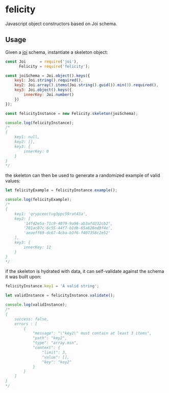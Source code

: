 # felicity
Javascript object constructors based on Joi schema.


## Usage
Given a [joi](www.github.com/hapijs/joi) schema, instantiate a skeleton object:
```JavaScript
const Joi      = require('joi'),
      Felicity = require('felicity');

const joiSchema = Joi.object().keys({
    key1: Joi.string().required(),
    key2: Joi.array().items(Joi.string().guid()).min(3).required(),
    key3: Joi.object().keys({
        innerKey: Joi.number()
    })
});

const felicityInstance = new Felicity.skeleton(joiSchema);

console.log(felicityInstance);
/*
{
    key1: null,
    key2: [],
    key3: {
        innerKey: 0
    }
}
*/
```

the skeleton can then be used to generate a randomized example of valid values:
```JavaScript
let felicityExample = felicityInstance.example();

console.log(felicityExample);
/*
{
    key1: 'qrypceectvg3ppc59rat43a',
    key2: [
        '14fd2e5a-71c9-4079-9a96-ab3afd232cb2',
        '701ac87c-6c55-44f7-b1db-65a628ed9f4e',
        'aeaeff69-dc67-4cba-b3f6-f407358c2e52'
    ],
    key3: {
        innerKey: 12
    }
}
*/
```

if the skeleton is hydrated with data, it can self-validate against the schema it was built upon:
```JavaScript
felicityInstance.key1 = 'A valid string';

let validInstance = felicityInstance.validate();

console.log(validInstance);
/*
{
    success: false,
    errors : [
        {
            "message": "\"key2\" must contain at least 3 items",
            "path": "key2",
            "type": "array.min",
            "context": {
                "limit": 3,
                "value": [],
                "key": "key2"
            }
        }
    ]
}
*/
```
